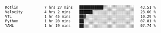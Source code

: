 <!-- <img align='right' src="https://github-readme-stats-eight-rose-90.vercel.app
/api?username=JesusJimenezG&show_icons=true&theme=radical">

### Hi there 👋 My name is Jesús.
- I'm a Computer Engineering student.
- I'm currently working as a Full stack Web developer and native Android Developer.

- Proghead.
- Inlärning svenska
- I also like to translate music on my YouTube channel. [![YouTube Views](https://img.shields.io/youtube/channel/views/UCWnlcC4_sV9Imcy9ysQpxHA?style=social)](https://www.youtube.com/channel/UCWnlcC4_sV9Imcy9ysQpxHA) -->
<!-- ![banner](https://github.com/JesusJimenezG/JesusJimenezG/blob/main/1.png) -->

<!--START_SECTION:waka-->

```txt
Kotlin            7 hrs 27 mins   ███████████░░░░░░░░░░░░░░   43.51 %
Velocity          4 hrs 2 mins    ██████░░░░░░░░░░░░░░░░░░░   23.60 %
VTL               1 hr 45 mins    ██▓░░░░░░░░░░░░░░░░░░░░░░   10.29 %
Python            1 hr 20 mins    ██░░░░░░░░░░░░░░░░░░░░░░░   07.81 %
YAML              1 hr 19 mins    ██░░░░░░░░░░░░░░░░░░░░░░░   07.74 %
```

<!--END_SECTION:waka-->

<!--
**JesusJimenezG/JesusJimenezG** is a ✨ _special_ ✨ repository because its `README.md` (this file) appears on your GitHub profile.

Here are some ideas to get you started:

- 🔭 I’m currently working on ...
- 🌱 I’m currently learning ...
- 👯 I’m looking to collaborate on ...
- 🤔 I’m looking for help with ...
- 💬 Ask me about ...
- 📫 How to reach me: ...
- 😄 Pronouns: ...
- ⚡ Fun fact: ...
-->
